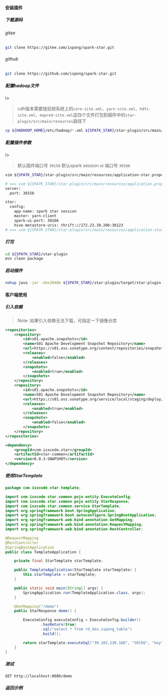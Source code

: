 #### 安装插件

##### 下载源码

###### gitee

```bash
git clone https://gitee.com/ispong/spark-star.git
```

###### github

```bash
git clone https://github.com/ispong/spark-star.git
```

##### 配置hadoop文件

!> 
> cdh版本需要提前把系统上的`core-site.xml`、`yarn-site.xml`、`hdfs-site.xml`、`mapred-site.xml`这四个文件打包到插件中的`star-plugin/src/main/resources`路径下

```bash
cp ${HADHOOP_HOME}/etc/hadoop/*.xml ${SPATK_STAR}/star-plugin/src/main/resources
```

##### 配置插件参数

!> 
> 默认插件端口号 `30156`
> 默认spark session ui 端口号 `30166`

```bash
vim ${SPATK_STAR}/star-plugin/src/main/resources/application-star.properties

# === vim ${SPATK_STAR}/star-plugin/src/main/resources/application.properties ===
server:
  port: 30156

star:
  config:
    app-name: spark star session
    master: yarn-client
    spark-ui-port: 30166
    hive-metastore-uris: thrift://172.23.39.206:30123
# === vim ${SPATK_STAR}/star-plugin/src/main/resources/application-star.properties ===
```

##### 打包

```bash
cd ${SPATK_STAR}/star-plugin
mvn clean package
```

##### 启动插件

```bash
nohup java -jar -Xmx2048m ${SPATK_STAR}/star-plugin/target/star-plugin.jar >> ${SPATK_STAR}/star-plugin.log 2>&1 &
```

#### 客户端使用

##### 引入依赖

> Note:
> 如果引入依赖无法下载，可指定一下镜像仓库

```xml
<repositories>
    <repository>
        <id>s01.apache.snapshots</id>
        <name>S01 Apache Development Snapshot Repository</name>
        <url>https://s01.oss.sonatype.org/content/repositories/snapshots</url>
        <releases>
            <enabled>false</enabled>
        </releases>
        <snapshots>
            <enabled>true</enabled>
        </snapshots>
    </repository>
    <repository>
        <id>s01.apache.snapshots</id>
        <name>S01 Apache Development Snapshot Repository</name>
        <url>https://s01.oss.sonatype.org/service/local/staging/deploy/maven2/</url>
        <releases>
            <enabled>true</enabled>
        </releases>
        <snapshots>
            <enabled>false</enabled>
        </snapshots>
    </repository>
</repositories>
```

```xml
<dependency>
    <groupId>com.isxcode.star</groupId>
    <artifactId>star-common</artifactId>
    <version>0.0.3-SNAPSHOT</version>
</dependency>
```

##### 使用StarTemplate

```java
package com.isxcode.star.template;

import com.isxcode.star.common.pojo.entity.ExecuteConfig;
import com.isxcode.star.common.pojo.entity.StarResponse;
import com.isxcode.star.common.service.StarTemplate;
import org.springframework.boot.SpringApplication;
import org.springframework.boot.autoconfigure.SpringBootApplication;
import org.springframework.web.bind.annotation.GetMapping;
import org.springframework.web.bind.annotation.RequestMapping;
import org.springframework.web.bind.annotation.RestController;

@RequestMapping
@RestController
@SpringBootApplication
public class TemplateApplication {

    private final StarTemplate starTemplate;

    public TemplateApplication(StarTemplate starTemplate) {
        this.starTemplate = starTemplate;
    }

    public static void main(String[] args) {
        SpringApplication.run(TemplateApplication.class, args);
    }

    @GetMapping("/demo")
    public StarResponse demo() {

        ExecuteConfig executeConfig = ExecuteConfig.builder()
                .hasReturn(true)
                .sql("select * from rd_dev.ispong_table")
                .build();

        return starTemplate.executeSql("39.103.230.188", "30156", "key", executeConfig);
    }
}
```

##### 测试

```http request
GET http://localhost:8080/demo
```

##### 返回示例

```json
```